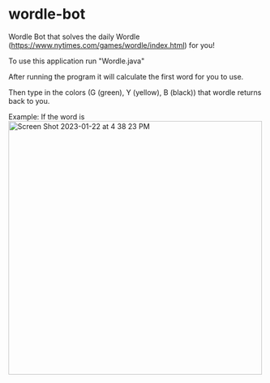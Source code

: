 # wordle-bot
Wordle Bot that solves the daily Wordle (https://www.nytimes.com/games/wordle/index.html) for you! 

To use this application run "Wordle.java"

After running the program it will calculate the first word for you to use.

Then type in the colors (G (green), Y (yellow), B (black)) that wordle returns back to you.

Example: If the word is <img width="500" alt="Screen Shot 2023-01-22 at 4 38 23 PM" src="https://user-images.githubusercontent.com/87575350/213941756-055d5e62-6829-469a-92af-ed4811e017bd.png">
